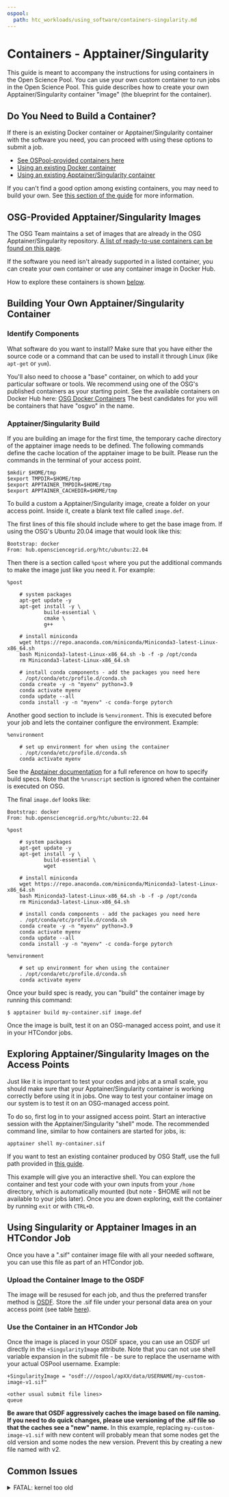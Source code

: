 ```yaml
---
ospool:
  path: htc_workloads/using_software/containers-singularity.md
---
```


# Containers - Apptainer/Singularity

This guide is meant to accompany the instructions for using containers
in the Open Science Pool. You can use your own custom container to run
jobs in the Open Science Pool. This guide describes how to create your
own Apptainer/Singularity container "image" (the blueprint for the container).

## Do You Need to Build a Container? 

If there is an existing Docker container or Apptainer/Singularity container with 
the software you need, you can proceed with using these options to submit a job. 
* [See OSPool-provided containers here](../available-containers-list/)
* [Using an existing Docker container](../containers-docker/)
* [Using an existing Apptainer/Singularity container](#using-singularity-or-apptainer-images-in-an-htcondor-job)

If you can't find a good option among existing containers, you may need to 
build your own. See [this section of the guide](#building-your-own-apptainer-singularity-container) for more information. 

## OSG-Provided Apptainer/Singularity Images

The OSG Team maintains a set of images that are already in the OSG
Apptainer/Singularity repository. [A list of ready-to-use containers can be found on this page](../available-containers-list/).

If the software you need isn't already supported in a listed container,
you can create your own container or use any container image in Docker Hub.

How to explore these containers is shown [below](#exploring-apptainer-singularity-images-on-the-access-points). 

## Building Your Own Apptainer/Singularity Container

### Identify Components

What software do you want to install? Make sure that you have either the source
code or a command that can be used to install it through Linux (like `apt-get` or
`yum`).

You'll also need to choose a "base" container, on which to add your particular
software or tools. We recommend using one of the OSG's published containers
as your starting point. See the available containers on Docker Hub here:
[OSG Docker Containers](https://hub.docker.com/u/opensciencegrid)
The best candidates for you will be containers that have "osgvo" in the name.

### Apptainer/Singularity Build

If you are building an image for the first time, the temporary cache directory of the apptainer image needs to be defined. The following commands define the cache location of the apptainer image to be built. Please run the commands in the terminal of your access point.

```
$mkdir $HOME/tmp
$export TMPDIR=$HOME/tmp
$export APPTAINER_TMPDIR=$HOME/tmp
$export APPTAINER_CACHEDIR=$HOME/tmp
```

To build a custom a Apptainer/Singularity image, create a folder on your access point. Inside it, create a blank text file
called `image.def`.

The first lines of this file should include where to get the base image
from. If using the OSG's Ubuntu 20.04 image that  would look like this:

    Bootstrap: docker
    From: hub.opensciencegrid.org/htc/ubuntu:22.04

Then there is a section called `%post` where you put the additional
commands to make the image just like you need it. For example:

    %post
    
        # system packages
        apt-get update -y
        apt-get install -y \
                build-essential \
                cmake \
                g++
    
        # install miniconda
        wget https://repo.anaconda.com/miniconda/Miniconda3-latest-Linux-x86_64.sh
        bash Miniconda3-latest-Linux-x86_64.sh -b -f -p /opt/conda
        rm Miniconda3-latest-Linux-x86_64.sh
    
        # install conda components - add the packages you need here
        . /opt/conda/etc/profile.d/conda.sh
        conda create -y -n "myenv" python=3.9
        conda activate myenv
        conda update --all
        conda install -y -n "myenv" -c conda-forge pytorch


Another good section to include is `%environment`. This is executed before
your job and lets the container configure the environment. Example:

    %environment
    
        # set up environment for when using the container
        . /opt/conda/etc/profile.d/conda.sh
        conda activate myenv


See the [Apptainer documentation](https://apptainer.org/user-docs/master/definition_files.html)
for a full reference on how to specify build specs. Note that the `%runscript`
section is ignored when the container is executed on OSG.

The final `image.def` looks like:

    Bootstrap: docker
    From: hub.opensciencegrid.org/htc/ubuntu:22.04

    %post

        # system packages
        apt-get update -y
        apt-get install -y \
                build-essential \
                wget

        # install miniconda
        wget https://repo.anaconda.com/miniconda/Miniconda3-latest-Linux-x86_64.sh
        bash Miniconda3-latest-Linux-x86_64.sh -b -f -p /opt/conda
        rm Miniconda3-latest-Linux-x86_64.sh

        # install conda components - add the packages you need here
        . /opt/conda/etc/profile.d/conda.sh
        conda create -y -n "myenv" python=3.9
        conda activate myenv
        conda update --all
        conda install -y -n "myenv" -c conda-forge pytorch

    %environment

        # set up environment for when using the container
        . /opt/conda/etc/profile.d/conda.sh
        conda activate myenv


Once your build spec is ready, you can "build" the container image by running this command:

    $ apptainer build my-container.sif image.def

Once the image is built, test it on an OSG-managed access point,
and use it in your HTCondor jobs.

## Exploring Apptainer/Singularity Images on the Access Points

Just like it is important to test your codes and jobs at a small scale,
you should make sure that your Apptainer/Singularity container is working correctly before using it in jobs. One way
to test your container image on our system is to test it on
an OSG-managed access point. 

To do so, first log in to your assigned access point. Start an interactive session with the
Apptainer/Singularity "shell" mode. The recommended command line, similar
to how containers are started for jobs, is:

    apptainer shell my-container.sif

If you want to test an existing container produced by OSG Staff, use the 
full path provided in [this guide](../available-containers-list/). 

This example will give you an interactive shell. You can explore the
container and test your code with your own inputs from your `/home`
directory, which is automatically mounted (but note - $HOME will not be
available to your jobs later). Once you are down exploring, exit the
container by running `exit` or with `CTRL+D`. 

## Using Singularity or Apptainer Images in an HTCondor Job

Once you have a ".sif" container image file with all your needed software, 
you can use this file as part of an HTCondor job. 

### Upload the Container Image to the OSDF

The image will be resused for
each job, and thus the preferred transfer method is [OSDF](../../managing_data/osdf/).
Store the .sif file under your personal data area on your access point
(see table [here](../../managing_data/osdf/#where-to-put-your-files)). 

### Use the Container in an HTCondor Job

Once the image is placed in your OSDF space, you can use an OSDF 
url directly in the `+SingularityImage` attribute. Note that you can not
use shell variable expansion in the submit file - be sure to replace the
username with your actual OSPool username. Example:

    +SingularityImage = "osdf:///ospool/apXX/data/USERNAME/my-custom-image-v1.sif"

    <other usual submit file lines>
    queue

**Be aware that OSDF aggressively caches the image based on file naming.
If you need to do quick changes, please use versioning of the .sif file
so that the caches see a "new" name.** In this example, replacing
`my-custom-image-v1.sif` with new content will probably mean that some
nodes get the old version and some nodes the new version. Prevent this
by creating a new file named with v2.

## Common Issues

<details>
<summary>FATAL: kernel too old </summary>
<br>
If you get a *FATAL: kernel too old* error, it means that the glibc version in the
image is too new for the kernel on the host. You can work around this problem by
specifying the minimum host kernel. For example, if you want to run the Ubuntu 18.04
image, specfy a minimum host kernel of 3.10.0, formatted as 31000
(major * 10000 + minor * 100 + patch):
<br>
  <code>Requirements = HAS_SINGULARITY == True && OSG_HOST_KERNEL_VERSION >= 31000</code>
<br>
</details>






[osg-containers]: ../../../htc_workloads/using_software/available-containers-list/
